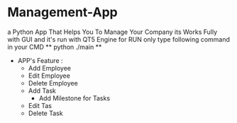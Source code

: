 # Management-App
a Python App That Helps You To Manage Your Company 
its Works Fully with GUI and it's run with QT5 Engine
for RUN only type following command in your CMD
** python ./main **

- APP's Feature :
  - Add Employee
  - Edit Employee
  - Delete Employee
  - Add Task
    - Add Milestone for Tasks
  - Edit Tas
  - Delete Task
